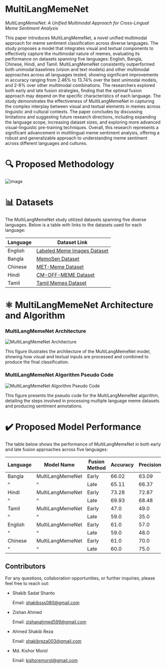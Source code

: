 # MultiLangMemeNet
*MultiLangMemeNet: A Unified Multimodal Approach for Cross-Lingual Meme Sentiment Analysis*

This paper introduces MultiLangMemeNet, a novel unified multimodal approach for meme sentiment classification across diverse languages. The study proposes a model that integrates visual and textual components to effectively capture the multimodal nature of memes, evaluating its performance on datasets spanning five languages: English, Bangla, Chinese, Hindi, and Tamil. MultiLangMemeNet consistently outperformed both unimodal baselines (vision and text models) and other multimodal approaches across all languages tested, showing significant improvements in accuracy ranging from 2.46% to 13.74% over the best unimodal models, and 2-6% over other multimodal combinations. The researchers explored both early and late fusion strategies, finding that the optimal fusion approach may depend on the specific characteristics of each language. The study demonstrates the effectiveness of MultiLangMemeNet in capturing the complex interplay between visual and textual elements in memes across linguistic and cultural contexts. The paper concludes by discussing limitations and suggesting future research directions, including expanding the language scope, increasing dataset sizes, and exploring more advanced visual-linguistic pre-training techniques. Overall, this research represents a significant advancement in multilingual meme sentiment analysis, offering a robust and generalizable approach to understanding meme sentiment across different languages and cultures.

# 🔍 Proposed Methodology
![image](https://github.com/shakib-sadat/MultiLangMemeNet/assets/62327880/864bce3b-9f7b-473e-89b3-9f9df2f18b9d)

# 📊 Datasets
The MultiLangMemeNet study utilized datasets spanning five diverse languages. Below is a table with links to the datasets used for each language:

| Language | Dataset Link |
|----------|--------------|
| English | [Labeled Meme Images Dataset](https://www.kaggle.com/datasets/hammadjavaid/6992-labeled-meme-images-dataset) |
| Bangla | [MemoSen Dataset](https://github.com/eftekhar-hossain/MemoSen-LREC2022) |
| Chinese | [MET-Meme Dataset](https://www.kaggle.com/datasets/liaolianfoka/met-meme/data) |
| Hindi | [CM-OFF-MEME Dataset](https://github.com/Gitanjali1801/CM_MEMES) |
| Tamil | [Tamil Memes Dataset](https://zenodo.org/records/4765573) |

# ⚛️ MultiLangMemeNet Architecture and Algorithm

### MultiLangMemeNet Architecture
![MultiLangMemeNet Architecture](https://github.com/shakib-sadat/MultiLangMemeNet/assets/62327880/8ed70766-7328-473c-8e75-8b7b4aafa28a)

This figure illustrates the architecture of the MultiLangMemeNet model, showing how visual and textual inputs are processed and combined to produce the final classification.

### MultiLangMemeNet Algorithm Pseudo Code
![MultiLangMemeNet Algorithm Pseudo Code](https://github.com/shakib-sadat/MultiLangMemeNet/assets/62327880/e64feca5-4091-4073-bd07-381650e106b4)

This figure presents the pseudo code for the MultiLangMemeNet algorithm, detailing the steps involved in processing multiple language meme datasets and producing sentiment annotations.

# ✔️ Proposed Model Performance

The table below shows the performance of MultiLangMemeNet in both early and late fusion approaches across five languages:

| Language | Model Name | Fusion Method | Accuracy | Precision | Recall | F1-score |
|----------|------------|---------------|----------|-----------|--------|----------|
| Bangla | MultiLangMemeNet | Early | 66.02 | 63.09 | 66.02 | 62.71 |
| ^ | ^ | Late | 65.11 | 66.37 | 65.11 | 65.52 |
| Hindi | MultiLangMemeNet | Early | 73.28 | 72.87 | 73.28 | 70.97 |
| ^ | ^ | Late | 69.93 | 68.48 | 69.93 | 68.67 |
| Tamil | MultiLangMemeNet | Early | 47.0 | 49.0 | 47.0 | 47.0 |
| ^ | ^ | Late | 59.0 | 35.0 | 59.0 | 44.0 |
| English | MultiLangMemeNet | Early | 61.0 | 57.0 | 63.0 | 56.0 |
| ^ | ^ | Late | 59.0 | 48.0 | 57.0 | 46.0 |
| Chinese | MultiLangMemeNet | Early | 61.0 | 70.0 | 61.0 | 65.2 |
| ^ | ^ | Late | 60.0 | 75.0 | 59.0 | 66.0 |

## Contributors

For any questions, collaboration opportunities, or further inquiries, please feel free to reach out:

- Shakib Sadat Shanto

  Email: shakibsss080@gmail.com

- Zishan Ahmed  

  Email: zishanahmed599@gmail.com

- Ahmed Shakib Reza  

  Email: shakibreza003@gmail.com

- Md. Kishor Morol  

  Email: kishoremorol@gmail.com

